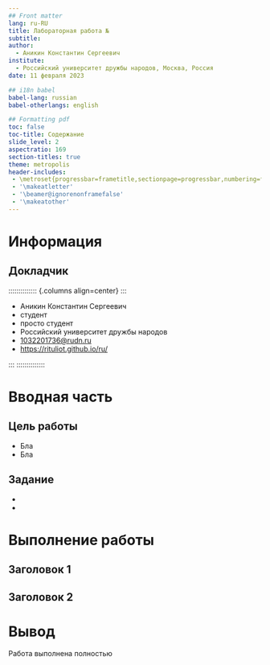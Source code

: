 ```yaml
---
## Front matter
lang: ru-RU
title: Лабораторная работа №
subtitle: 
author:
  - Аникин Константин Сергеевич
institute:
  - Российский университет дружбы народов, Москва, Россия
date: 11 февраля 2023

## i18n babel
babel-lang: russian
babel-otherlangs: english

## Formatting pdf
toc: false
toc-title: Содержание
slide_level: 2
aspectratio: 169
section-titles: true
theme: metropolis
header-includes:
 - \metroset{progressbar=frametitle,sectionpage=progressbar,numbering=fraction}
 - '\makeatletter'
 - '\beamer@ignorenonframefalse'
 - '\makeatother'
---
```


# Информация

## Докладчик

:::::::::::::: {.columns align=center}
::: 

  * Аникин Константин Сергеевич
  * студент
  * просто студент
  * Российский университет дружбы народов
  * [1032201736@rudn.ru](mailto:1032201736@rudn.ru)
  * <https://rituliot.github.io/ru/>

:::
::::::::::::::

# Вводная часть

## Цель работы

- Бла
- Бла

## Задание

- 
- 

# Выполнение работы

## Заголовок 1

## Заголовок 2

# Вывод

Работа выполнена полностью


